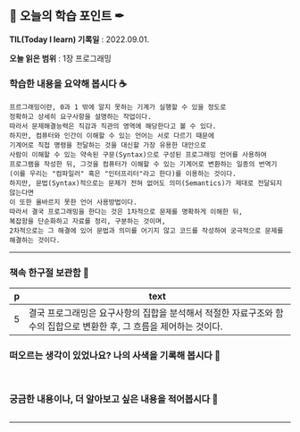 ## 📕 오늘의 학습 포인트 ✒

**TIL(Today I learn) 기록일** : 2022.09.01.

**오늘 읽은 범위** : 1장 프로그래밍

### 학습한 내용을 요약해 봅시다 ☕
```
프르그래밍이란, 0과 1 밖에 알지 못하는 기계가 실행할 수 있을 정도로
정확하고 상세히 요구사항을 설명하는 작업이다. 
따라서 문제해결능력은 직감과 직관의 영역에 해당한다고 볼 수 있다. 
하지만, 컴퓨터와 인간이 이해할 수 있는 언어는 서로 다르기 때문에 
기계어로 직접 명령을 전달하는 것을 대신할 가장 유용한 대안으로 
사람이 이해할 수 있는 약속된 구문(Syntax)으로 구성된 프로그래밍 언어를 사용하여
프로그램을 작성한 뒤, 그것을 컴퓨터가 이해할 수 있는 기계어로 변환하는 일종의 번역기
(이를 우리는 "컴파일러" 혹은 "인터프리터"라고 한다)를 이용하는 것이다. 
하지만, 문법(Syntax)적으로는 문제가 전혀 없어도 의미(Semantics)가 제대로 전달되지 않는다면
이 또한 올바르지 못한 언어 사용방법이다. 
따라서 결국 프로그래밍을 한다는 것은 1차적으로 문제를 명확하게 이해한 뒤,
복잡함을 단순화하고 자료를 정리, 구분하는 것이며, 
2차적으로는 그 해결에 있어 문법과 의미를 어기지 않고 코드를 작성하여 궁극적으로 문제를 해결하는 것이다.
```
---

### 책속 한구절 보관함 📖

| p    | text                                           |
| ---- | ---------------------------------------------- |
| 5  | 결국 프로그래밍은 요구사항의 집합을 분석해서 적절한 자료구조와 함수의 집합으로 변환한 후, 그 흐름을 제어하는 것이다. |

### 떠오르는 생각이 있었나요? 나의 사색을 기록해 봅시다 💭
```
  
```

### 궁금한 내용이나, 더 알아보고 싶은 내용을 적어봅시다 🤔
```

```
---
